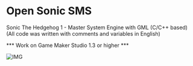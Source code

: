 # Open Sonic SMS

Sonic The Hedgehog 1 - Master System Engine with GML (C/C++ based)
(All code was written with comments and variables in English)

*** Work on Game Maker Studio 1.3 or higher ***

![IMG](https://1.bp.blogspot.com/-3EnmxkLt8FI/XlyrctgNJdI/AAAAAAAA1JA/mPZmpnGh6a4SYBy73tn2tE84G2yVl7AggCNcBGAsYHQ/s1600/mini.png)
